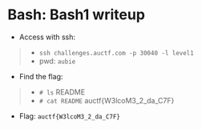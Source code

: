 # Bash: Bash1 writeup

- Access with ssh:
> - `ssh challenges.auctf.com -p 30040 -l level1`
> - pwd: `aubie`

- Find the flag:
> - `# ls`
README
> - `# cat README`
auctf{W3lcoM3_2_da_C7F}

- Flag: `auctf{W3lcoM3_2_da_C7F}`